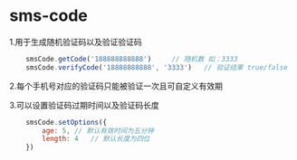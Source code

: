 # sms-code

1.用于生成随机验证码以及验证验证码

```javascript
    smsCode.getCode('188888888888')     // 随机数 如：3333
    smsCode.verifyCode('18888888888', '3333')   // 验证结果 true/false
```

2.每个手机号对应的验证码只能被验证一次且可自定义有效期

3.可以设置验证码过期时间以及验证码长度

```javascript
    smsCode.setOptions({
        age: 5, // 默认有效时间为五分钟
        length: 4   // 默认长度为四位
    })
```
